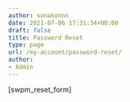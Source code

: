 ```yaml
---
author: sonakonnn
date: 2021-07-06 17:31:34+00:00
draft: false
title: Password Reset
type: page
url: /my-account/password-reset/
author:
- Admin
---
```


[swpm_reset_form]
